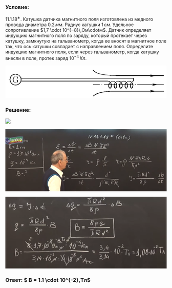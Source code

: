 ###  Условие:

$11.1.18^{∗}.$ Катушка датчика магнитного поля изготовлена из медного провода диаметра $0.2\,мм$. Радиус катушки $1\,см$. Удельное сопротивление $1,7 \cdot 10^{−8}\,Ом\cdotм$. Датчик определяет индукцию магнитного поля по заряду, который протекает через катушку, замкнутую на гальванометр, когда ее вносят в магнитное поле так, что ось катушки совпадает с направлением поля. Определите индукцию магнитного поля, если через гальванометр, когда катушку внесли в поле, протек заряд $10^{−4}\,Кл$.

![К задаче $11.1.18$|835x172, 50%](../../img/11.1.18/11.1.18.png)

###  Решение:

![](https://www.youtube.com/embed/JdGrA4vEhU0)

![|790x304, 67%](../../img/11.1.18/01.png)

![|573x255, 67%](../../img/11.1.18/02.png)

###  Ответ: $ B = 1.1 \cdot 10^{-2}\,Тл$